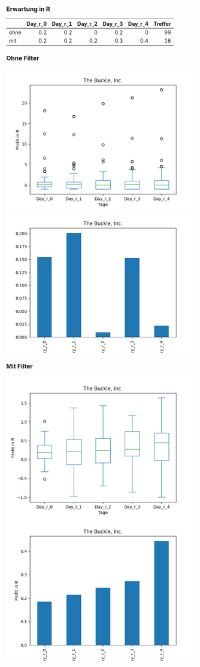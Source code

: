 ### Erwartung in R
|      |   Day_r_0 |   Day_r_1 |   Day_r_2 |   Day_r_3 |   Day_r_4 |   Treffer |
|:-----|----------:|----------:|----------:|----------:|----------:|----------:|
| ohne |       0.2 |       0.2 |       0   |       0.2 |       0   |        99 |
| mit  |       0.2 |       0.2 |       0.2 |       0.3 |       0.4 |        16 |

### Ohne Filter
![image info](./data/BKE_box_all.png)
![image info](./data/BKE_median_all.png)

### Mit Filter
![image info](./data/BKE_box_filtered.png)
![image info](./data/BKE_median_filtered.png)